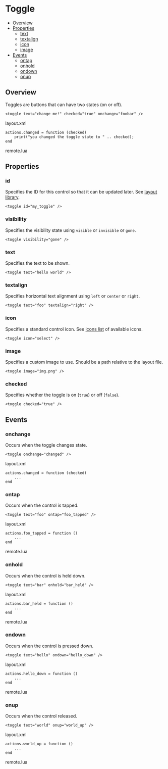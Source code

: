 ﻿
# Toggle

* [Overview](#overview)
* [Properties](#properties)
	* [text](#text)
	* [textalign](#textalign)
	* [icon](#icon)
	* [image](#image)
* [Events](#events)
	* [ontap](#ontap)
	* [onhold](#onhold)
	* [ondown](#ondown)
	* [onup](#onup)


## Overview
Toggles are buttons that can have two states (on or off).

	<toggle text="change me!" checked="true" onchange="foobar" />

<ct>layout.xml</ct>

	actions.changed = function (checked)
		print("you changed the toggle state to " .. checked);
	end

<ct>remote.lua</ct>



## Properties

### id
Specifies the ID for this control so that it can be updated later. See [layout library](/libs/layout).

	<toggle id="my_toggle" />

### visibility
Specifies the visibility state using ``visible`` or ``invisible`` or ``gone``.

	<toggle visibility="gone" />

### text
Specifies the text to be shown.

	<toggle text="hello world" />

### textalign
Specifies horizontal text alignment using ``left`` or ``center`` or ``right``.

	<toggle text="foo" textalign="right" />

### icon
Specifies a standard control icon. See [icons list](/res/icons.md) of available icons.

	<toggle icon="select" />

### image
Specifies a custom image to use. Should be a path relative to the layout file.

	<toggle image="img.png" />

### checked
Specifies whether the toggle is on (``true``) or off (``false``).

	<toggle checked="true" />



## Events

### onchange
Occurs when the toggle changes state.

	<toggle onchange="changed" />

<ct>layout.xml</ct>

	actions.changed = function (checked)
		...
	end

### ontap
Occurs when the control is tapped.

	<toggle text="foo" ontap="foo_tapped" />

<ct>layout.xml</ct>

	actions.foo_tapped = function ()
		...
	end

<ct>remote.lua</ct>

### onhold
Occurs when the control is held down.

	<toggle text="bar" onhold="bar_held" />

<ct>layout.xml</ct>

	actions.bar_held = function ()
		...
	end

<ct>remote.lua</ct>

### ondown
Occurs when the control is pressed down.

	<toggle text="hello" ondown="hello_down" />

<ct>layout.xml</ct>

	actions.hello_down = function ()
		...
	end

<ct>remote.lua</ct>

### onup
Occurs when the control released.

	<toggle text="world" onup="world_up" />

<ct>layout.xml</ct>

	actions.world_up = function ()
		...
	end

<ct>remote.lua</ct>
